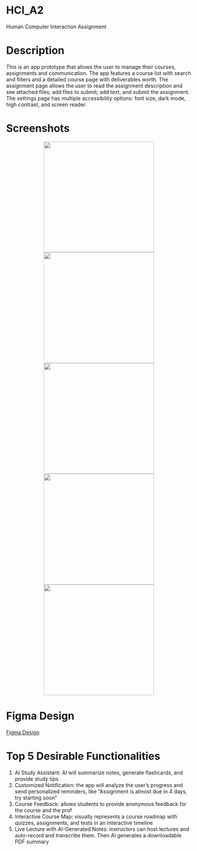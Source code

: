 # HCI_A2
Human Computer Interaction Assignment

# Description
This is an app prototype that allows the user to manage their courses, assignments and communication. The app features a course list with search and filters and a detailed course page with deliverables worth. The assignment page allows the user to read the assignment description and see attached files, add files to submit, add text, and submit the assignment. The settings page has multiple accessibility options: font size, dark mode, high contrast, and screen reader.

# Screenshots
<p align="center">
  <img src="1.png" width="300">
  <img src="2.png" width="300">
  <img src="3.png" width="300">
  <img src="4.png" width="300">
  <img src="5.png" width="300">
</p>

# Figma Design
[Figma Design](https://www.figma.com/proto/W1MvMCQT7hlvk3IpADvF9i/OmarAbouChaer?node-id=0-1&t=SFNx4RdAItitAnA2-1)

# Top 5 Desirable Functionalities
<ol>
  <li>AI Study Assistant: AI will summarize notes, generate flashcards, and provide study tips</li>
  <li>Customized Notification: the app will analyze the user’s progress and send personalized reminders, like “Assignment is almost due in 4 days, try starting soon”</li>
  <li>Course Feedback: allows students to provide anonymous feedback for the course and the prof</li>
  <li>Interactive Course Map: visually represents a course roadmap with quizzes, assignments, and tests in an interactive timeline</li>
  <li>Live Lecture with AI-Generated Notes: instructors can host lectures and auto-record and transcribe them. Then AI generates a downloadable PDF summary</li>
</ol>
